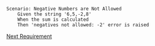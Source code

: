 ```gherkin
Scenario: Negative Numbers are Not Allowed
    Given the string '6,5,-2,8'
    When the sum is calculated
    Then 'negatives not allowed: -2' error is raised
```

[Next Requirement](./requirements-8.md)
